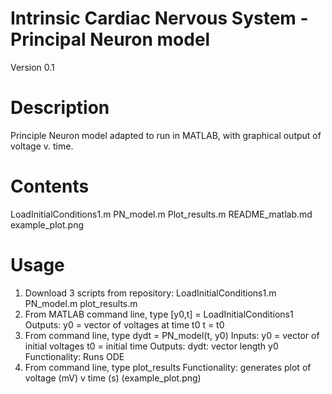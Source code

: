 # Intrinsic Cardiac Nervous System - Principal Neuron model
Version 0.1

# Description
Principle Neuron model adapted to run in MATLAB, with graphical output of voltage v. time. 

# Contents
LoadInitialConditions1.m
PN_model.m
Plot_results.m
README_matlab.md
example_plot.png

# Usage
1. Download 3 scripts from repository: 
    LoadInitialConditions1.m
    PN_model.m 
    plot_results.m
2. From MATLAB command line, type [y0,t] = LoadInitialConditions1
    Outputs:
      y0 = vector of voltages at time t0
      t = t0
3. From command line, type dydt = PN_model(t, y0)
    Inputs:
      y0 = vector of initial voltages
      t0 = initial time 
    Outputs:
      dydt: vector length y0
    Functionality: 
      Runs ODE
4. From command line, type plot_results
    Functionality: generates plot of voltage (mV) v time (s) (example_plot.png)
